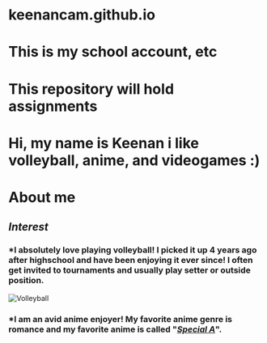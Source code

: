 # keenancam.github.io
# This is my school account, etc
# This repository will hold assignments 
# Hi, my name is Keenan i like volleyball, anime, and videogames :)
# About me
## **_Interest_**
### *I absolutely love playing volleyball! I picked it up 4 years ago after highschool and have been enjoying it ever since! I often get invited to tournaments and usually play setter or outside position.
![Volleyball](https://www.google.com/url?sa=i&url=https%3A%2F%2Fscreenrant.com%2Fhaikyu-anime-volleyball-inspiration-pursuit-dream%2F&psig=AOvVaw1ot1RCbOlR4uh6ANl6F8wf&ust=1737761240656000&source=images&cd=vfe&opi=89978449&ved=0CBQQjRxqFwoTCMDou57_jIsDFQAAAAAdAAAAABAE)
### *I am an avid anime enjoyer! My favorite anime genre is romance and my favorite anime is called "**_[Special A]_**".
[Special A]: https://www.animenewsnetwork.com/encyclopedia/anime.php?id=8769
